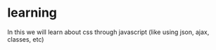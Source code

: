 # learning
In this we will learn about css through javascript (like using json, ajax, classes, etc)
